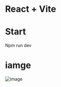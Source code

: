 # React + Vite

# Start
Npm run dev
# iamge
![image](https://github.com/ShivamPandey1998/Reeco-asses/assets/69234507/6d6d3ed3-db59-4049-b5dc-ba5fdb3752c1)

